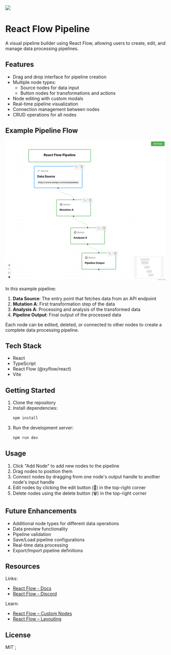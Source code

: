 ![](https://github.com/xyflow/web/blob/main/assets/codesandbox-header-ts.png?raw=true)

# React Flow Pipeline

A visual pipeline builder using React Flow, allowing users to create, edit, and manage data processing pipelines.

## Features

- Drag and drop interface for pipeline creation
- Multiple node types:
  - Source nodes for data input
  - Button nodes for transformations and actions
- Node editing with custom modals
- Real-time pipeline visualization
- Connection management between nodes
- CRUD operations for all nodes

## Example Pipeline Flow

![Example Pipeline Flow](public/ExampleA.png)

In this example pipeline:
1. **Data Source**: The entry point that fetches data from an API endpoint
2. **Mutation A**: First transformation step of the data
3. **Analysis A**: Processing and analysis of the transformed data
4. **Pipeline Output**: Final output of the processed data

Each node can be edited, deleted, or connected to other nodes to create a complete data processing pipeline.

## Tech Stack

- React
- TypeScript
- React Flow (@xyflow/react)
- Vite

## Getting Started

1. Clone the repository
2. Install dependencies:
   ```bash
   npm install
   ```
3. Run the development server:
   ```bash
   npm run dev
   ```

## Usage

1. Click "Add Node" to add new nodes to the pipeline
2. Drag nodes to position them
3. Connect nodes by dragging from one node's output handle to another node's input handle
4. Edit nodes by clicking the edit button (🔧) in the top-right corner
5. Delete nodes using the delete button (🗑️) in the top-right corner

## Future Enhancements

- Additional node types for different data operations
- Data preview functionality
- Pipeline validation
- Save/Load pipeline configurations
- Real-time data processing
- Export/Import pipeline definitions

## Resources

Links:
- [React Flow - Docs](https://reactflow.dev)
- [React Flow - Discord](https://discord.com/invite/Bqt6xrs)

Learn:
- [React Flow – Custom Nodes](https://reactflow.dev/learn/customization/custom-nodes)
- [React Flow – Layouting](https://reactflow.dev/learn/layouting/layouting)

## License

MIT`;
